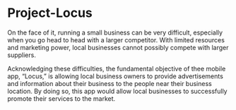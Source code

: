# Project-Locus

On the face of it, running a small business can be very difficult, especially when you go head to head with a larger competitor. With limited resources and marketing power, local businesses cannot possibly compete with larger suppliers.
                   
Acknowledging these difficulties, the fundamental objective of thee mobile app, “Locus,” is allowing local business owners to provide advertisements and information about their business to the people near their business location. By doing so, this app would allow local businesses to successfully promote their services to the market.
